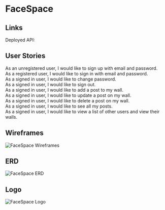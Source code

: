 # FaceSpace

## Links
Deployed API:

## User Stories
As an unregistered user, I would like to sign up with email and password. \
As a registered user, I would like to sign in with email and password. \
As a signed in user, I would like to change password. \
As a signed in user, I would like to sign out. \
As a signed in user, I would like to add a post to my wall. \
As a signed in user, I would like to update a post on my wall. \
As a signed in user, I would like to delete a post on my wall. \
As a signed in user, I would like to see all my posts. \
As a signed in user, I would like to view a list of other users and view their walls.

## Wireframes
![FaceSpace Wireframes](https://i.imgur.com/OLe30ou.png)

## ERD
![FaceSpace ERD](https://i.imgur.com/Qx7PBHx.png)

## Logo
![FaceSpace Logo](https://fontmeme.com/permalink/210510/98cb0c302b184f2a680b0459c1734bae.png)
